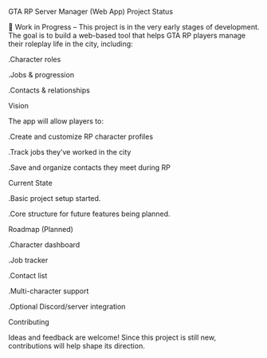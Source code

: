 GTA RP Server Manager (Web App)
Project Status

🚧 Work in Progress – This project is in the very early stages of development.
The goal is to build a web-based tool that helps GTA RP players manage their roleplay life in the city, including:
                                      
 .Character roles
 
 .Jobs & progression
 
 .Contacts & relationships


Vision

The app will allow players to:

 .Create and customize RP character profiles

 .Track jobs they’ve worked in the city

 .Save and organize contacts they meet during RP


 Current State
 
  .Basic project setup started.

  .Core structure for future features being planned.


Roadmap (Planned)

.Character dashboard

.Job tracker

.Contact list

.Multi-character support

.Optional Discord/server integration


Contributing

Ideas and feedback are welcome! Since this project is still new, contributions will help shape its direction.
